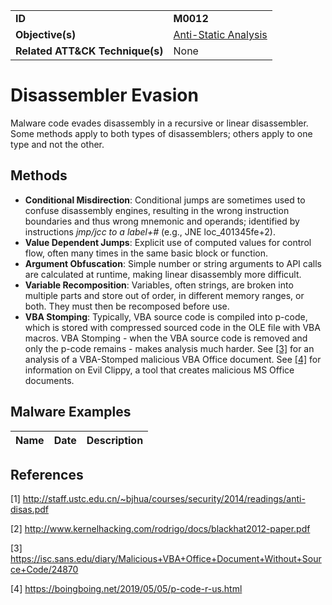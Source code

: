|||
|---------|------------------------|
|**ID**|**M0012**|
|**Objective(s)**| [Anti-Static Analysis](https://github.com/MAECProject/malware-behaviors/tree/master/anti-static-analysis)|
|**Related ATT&CK Technique(s)**|None|


Disassembler Evasion
====================
Malware code evades disassembly in a recursive or linear disassembler. Some methods apply to both types of disassemblers; others apply to one type and not the other.

Methods
-------
* **Conditional Misdirection**: Conditional jumps are sometimes used to confuse disassembly engines, resulting in the wrong instruction boundaries and thus wrong mnemonic and operands; identified by instructions *jmp/jcc to a label+#* (e.g., JNE loc_401345fe+2).
* **Value Dependent Jumps**: Explicit use of computed values for control flow, often many times in the same basic block or function.
* **Argument Obfuscation**: Simple number or string arguments to API calls are calculated at runtime, making linear disassembly more difficult.
* **Variable Recomposition**: Variables, often strings, are broken into multiple parts and store out of order, in different memory ranges, or both. They must then be recomposed before use.
* **VBA Stomping**: Typically, VBA source code is compiled into p-code, which is stored with compressed sourced code in the OLE file with VBA macros. VBA Stomping - when the VBA source code is removed and only the p-code remains - makes analysis much harder. See [[3]](#3) for an analysis of a VBA-Stomped malicious VBA Office document. See [[4]](#4) for information on Evil Clippy, a tool that creates malicious MS Office documents.
   
Malware Examples
----------------
|Name|Date|Description|
|-----------------------------|--------|-----------------------------|

References
----------
<a name="1">[1]</a> http://staff.ustc.edu.cn/~bjhua/courses/security/2014/readings/anti-disas.pdf

<a name="2">[2]</a> http://www.kernelhacking.com/rodrigo/docs/blackhat2012-paper.pdf

<a name="3">[3]</a> https://isc.sans.edu/diary/Malicious+VBA+Office+Document+Without+Source+Code/24870

<a name="4">[4]</a> https://boingboing.net/2019/05/05/p-code-r-us.html 